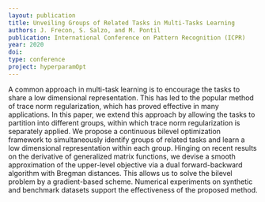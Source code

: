 ```yaml
---
layout: publication
title: Unveiling Groups of Related Tasks in Multi-Tasks Learning
authors: J. Frecon, S. Salzo, and M. Pontil
publication: International Conference on Pattern Recognition (ICPR)
year: 2020
doi:
type: conference
project: hyperparamOpt
---
```


A common approach in multi-task learning is to encourage the tasks to share a low dimensional representation. This has led to the popular method of trace norm regularization, which has proved effective in many applications. In this paper, we extend this approach by allowing the tasks to partition into different groups, within which trace norm regularization is separately applied. We propose a continuous bilevel optimization framework to simultaneously identify groups of related tasks and learn a low dimensional representation within each group. Hinging on recent results on the derivative of generalized matrix functions, we devise a smooth approximation of the upper-level objective via a dual forward-backward algorithm with Bregman distances. This allows us to solve the bilevel problem by a gradient-based scheme. Numerical experiments on synthetic and benchmark datasets support the effectiveness of the proposed method.